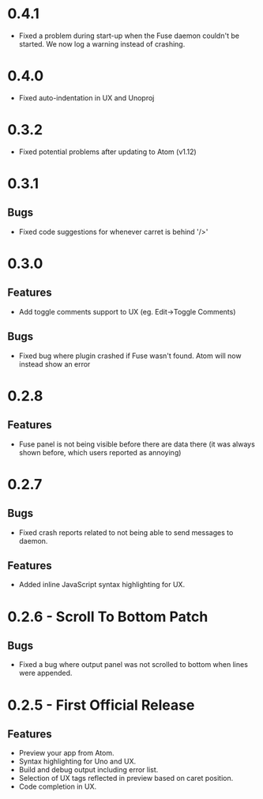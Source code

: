# 0.4.1
- Fixed a problem during start-up when the Fuse daemon couldn't be started. We now log a warning instead of crashing.

# 0.4.0
- Fixed auto-indentation in UX and Unoproj

# 0.3.2
- Fixed potential problems after updating to Atom (v1.12)

# 0.3.1
## Bugs
- Fixed code suggestions for whenever carret is behind '/>'

# 0.3.0
## Features
- Add toggle comments support to UX (eg. Edit->Toggle Comments)

## Bugs
- Fixed bug where plugin crashed if Fuse wasn't found. Atom will now instead show an error

# 0.2.8
## Features
- Fuse panel is not being visible before there are data there (it was always shown before, which users reported as annoying)

# 0.2.7
## Bugs
- Fixed crash reports related to not being able to send messages to daemon.

## Features
- Added inline JavaScript syntax highlighting for UX.

# 0.2.6 - Scroll To Bottom Patch
## Bugs
- Fixed a bug where output panel was not scrolled to bottom when lines were appended.

# 0.2.5 - First Official Release

## Features
- Preview your app from Atom.
- Syntax highlighting for Uno and UX.
- Build and debug output including error list.
- Selection of UX tags reflected in preview based on caret position.
- Code completion in UX.
